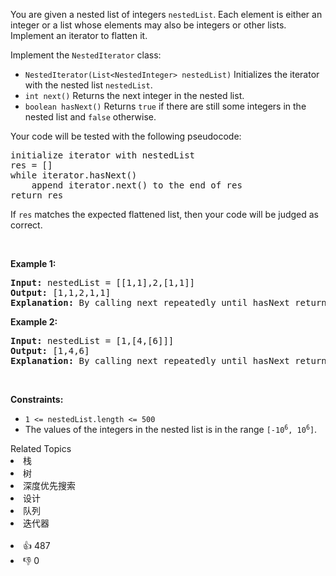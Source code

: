 <p>You are given a nested list of integers <code>nestedList</code>. Each element is either an integer or a list whose elements may also be integers or other lists. Implement an iterator to flatten it.</p>

<p>Implement the <code>NestedIterator</code> class:</p>

<ul> 
 <li><code>NestedIterator(List&lt;NestedInteger&gt; nestedList)</code> Initializes the iterator with the nested list <code>nestedList</code>.</li> 
 <li><code>int next()</code> Returns the next integer in the nested list.</li> 
 <li><code>boolean hasNext()</code> Returns <code>true</code> if there are still some integers in the nested list and <code>false</code> otherwise.</li> 
</ul>

<p>Your code will be tested with the following pseudocode:</p>

<pre>
initialize iterator with nestedList
res = []
while iterator.hasNext()
    append iterator.next() to the end of res
return res
</pre>

<p>If <code>res</code> matches the expected flattened list, then your code will be judged as correct.</p>

<p>&nbsp;</p> 
<p><strong class="example">Example 1:</strong></p>

<pre>
<strong>Input:</strong> nestedList = [[1,1],2,[1,1]]
<strong>Output:</strong> [1,1,2,1,1]
<strong>Explanation:</strong> By calling next repeatedly until hasNext returns false, the order of elements returned by next should be: [1,1,2,1,1].
</pre>

<p><strong class="example">Example 2:</strong></p>

<pre>
<strong>Input:</strong> nestedList = [1,[4,[6]]]
<strong>Output:</strong> [1,4,6]
<strong>Explanation:</strong> By calling next repeatedly until hasNext returns false, the order of elements returned by next should be: [1,4,6].
</pre>

<p>&nbsp;</p> 
<p><strong>Constraints:</strong></p>

<ul> 
 <li><code>1 &lt;= nestedList.length &lt;= 500</code></li> 
 <li>The values of the integers in the nested list is in the range <code>[-10<sup>6</sup>, 10<sup>6</sup>]</code>.</li> 
</ul>

<div><div>Related Topics</div><div><li>栈</li><li>树</li><li>深度优先搜索</li><li>设计</li><li>队列</li><li>迭代器</li></div></div><br><div><li>👍 487</li><li>👎 0</li></div>